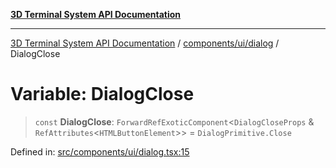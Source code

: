 [**3D Terminal System API Documentation**](../../../../README.md)

***

[3D Terminal System API Documentation](../../../../README.md) / [components/ui/dialog](../README.md) / DialogClose

# Variable: DialogClose

> `const` **DialogClose**: `ForwardRefExoticComponent`\<`DialogCloseProps` & `RefAttributes`\<`HTMLButtonElement`\>\> = `DialogPrimitive.Close`

Defined in: [src/components/ui/dialog.tsx:15](https://github.com/Dicommunitas/ThreeJS_Terminal_3D/blob/4466777f13a6776beed134cf281b05ece637d113/src/components/ui/dialog.tsx#L15)
